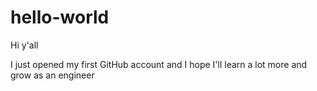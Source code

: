 # hello-world

Hi y'all

I just opened my first GitHub account and I hope I'll learn a lot more
and grow as an engineer
